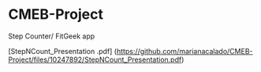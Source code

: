 # CMEB-Project
Step Counter/ FitGeek app

[StepNCount_Presentation .pdf]
(https://github.com/marianacalado/CMEB-Project/files/10247892/StepNCount_Presentation.pdf)
